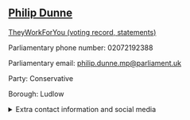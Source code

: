 ## <a href="https://members.parliament.uk/member/1542/contact">Philip Dunne</a>

<a href="https://www.theyworkforyou.com/mp/11696/philip_dunne/ludlow">TheyWorkForYou (voting record, statements)</a> 

Parliamentary phone number: 02072192388 

Parliamentary email: philip.dunne.mp@parliament.uk 

Party: Conservative 

Borough: Ludlow 

<details><summary>Extra contact information and social media</summary> 
<li>Website: http://www.philipdunne.com/</li>
<li>Twitter: https://twitter.com/dunne4ludlow</li>
<li>Constituency office phone number: 01584872187</li>
<li>Constituency office email:</li>
<li>Facebook: https://www.facebook.com/Dunne4Ludlow/</li>
<li>Instagram:</li>
<li>Youtube:</li>
<li>Linkedin:</li>
<li>Government department phone number:</li>
<li>Government department email:</li>
<li>Threads:</li>
<li>Party office phone number:</li>
<li>Party office email:</li>
<li>Tiktok:</li>
</details>